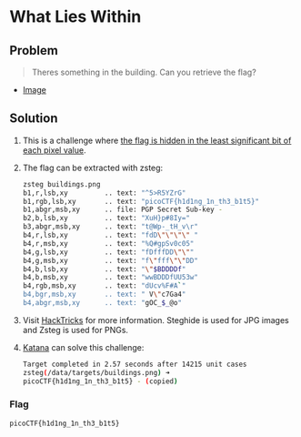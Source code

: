 # What Lies Within

## Problem

> Theres something in the building. Can you retrieve the flag?

* [Image](buildings.png)

## Solution

1. This is a challenge where [the flag is hidden in the least significant bit of each pixel value](https://www.boiteaklou.fr/Steganography-Least-Significant-Bit.html).
2. The flag can be extracted with zsteg:

    ```bash
    zsteg buildings.png 
    b1,r,lsb,xy         .. text: "^5>R5YZrG"
    b1,rgb,lsb,xy       .. text: "picoCTF{h1d1ng_1n_th3_b1t5}"
    b1,abgr,msb,xy      .. file: PGP Secret Sub-key -
    b2,b,lsb,xy         .. text: "XuH}p#8Iy="
    b3,abgr,msb,xy      .. text: "t@Wp-_tH_v\r"
    b4,r,lsb,xy         .. text: "fdD\"\"\"\" "
    b4,r,msb,xy         .. text: "%Q#gpSv0c05"
    b4,g,lsb,xy         .. text: "fDfffDD\"\""
    b4,g,msb,xy         .. text: "f\"fff\"\"DD"
    b4,b,lsb,xy         .. text: "\"$BDDDDf"
    b4,b,msb,xy         .. text: "wwBDDDfUU53w"
    b4,rgb,msb,xy       .. text: "dUcv%F#A`"
    b4,bgr,msb,xy       .. text: " V\"c7Ga4"
    b4,abgr,msb,xy      .. text: "gOC_$_@o"
    ```

3. Visit [HackTricks](https://book.hacktricks.xyz/stego/stego-tricks) for more information. Steghide is used for JPG images and Zsteg is used for PNGs.
4. [Katana](https://github.com/JohnHammond/katana) can solve this challenge:

    ```bash
    Target completed in 2.57 seconds after 14215 unit cases
    zsteg(/data/targets/buildings.png) ➜
    picoCTF{h1d1ng_1n_th3_b1t5} - (copied)
    ```

### Flag

`picoCTF{h1d1ng_1n_th3_b1t5}`
